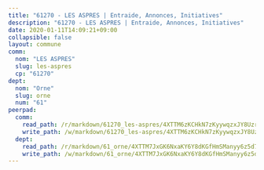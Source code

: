 ```yaml
---
title: "61270 - LES ASPRES | Entraide, Annonces, Initiatives"
description: "61270 - LES ASPRES | Entraide, Annonces, Initiatives"
date: 2020-01-11T14:09:21+09:00
collapsible: false
layout: commune
comm:
  nom: "LES ASPRES"
  slug: les-aspres
  cp: "61270"
dept:
  nom: "Orne"
  slug: orne
  num: "61"
peerpad:
  comm:
    read_path: /r/markdown/61270_les-aspres/4XTTM6zKCHkN7zKyywqzxJY8UzrkM2XRi3kXJq2GqRCwWPmcS
    write_path: /w/markdown/61270_les-aspres/4XTTM6zKCHkN7zKyywqzxJY8UzrkM2XRi3kXJq2GqRCwWPmcS-K3TgUHDReJtymKnbDe278HxfV5F6uEaQV63tDZKt7RhiBn8jZHiDjj2kE5HcTqKgvyWoZx17AL2kky416qgsjpc9A5izNv9zUjMdcci8AJb9n17tkRfc2nSXHj7JMz3kFm29q12W
  dept:
    read_path: /r/markdown/61_orne/4XTTM7JxGK6NxaKY6Y8dKGfHmSManyy6z5d78TaTcUn3zJjy6
    write_path: /w/markdown/61_orne/4XTTM7JxGK6NxaKY6Y8dKGfHmSManyy6z5d78TaTcUn3zJjy6-K3TgUN9f9h2Fmk7w15QXNPtmJYWWDYEB4sLb6BW46ErzRh2NG4TmnnXd3GJfJ3dVSNBE8WudjKbLAy4CD2mQTtYeoUAUzvKztzGsCxcQ4ezpe7WGMgkNubsBkL3vV47Zushr5DqN
---
```


